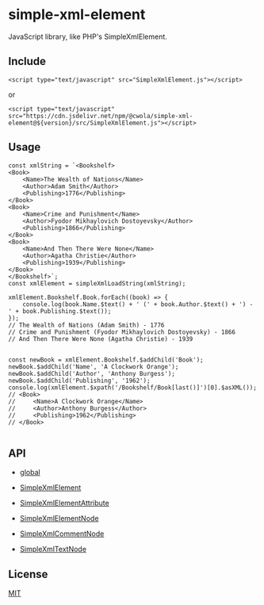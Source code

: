 # simple-xml-element

JavaScript library, like PHP's SimpleXmlElement.

## Include

```
<script type="text/javascript" src="SimpleXmlElement.js"></script>
```

or

```
<script type="text/javascript" src="https://cdn.jsdelivr.net/npm/@cwola/simple-xml-element@${version}/src/SimpleXmlElement.js"></script>
```

## Usage

```
const xmlString = `<Bookshelf>
<Book>
    <Name>The Wealth of Nations</Name>
    <Author>Adam Smith</Author>
    <Publishing>1776</Publishing>
</Book>
<Book>
    <Name>Crime and Punishment</Name>
    <Author>Fyodor Mikhaylovich Dostoyevsky</Author>
    <Publishing>1866</Publishing>
</Book>
<Book>
    <Name>And Then There Were None</Name>
    <Author>Agatha Christie</Author>
    <Publishing>1939</Publishing>
</Book>
</Bookshelf>`;
const xmlElement = simpleXmlLoadString(xmlString);

xmlElement.Bookshelf.Book.forEach((book) => {
    console.log(book.Name.$text() + ' (' + book.Author.$text() + ') - ' + book.Publishing.$text());
});
// The Wealth of Nations (Adam Smith) - 1776
// Crime and Punishment (Fyodor Mikhaylovich Dostoyevsky) - 1866
// And Then There Were None (Agatha Christie) - 1939


const newBook = xmlElement.Bookshelf.$addChild('Book');
newBook.$addChild('Name', 'A Clockwork Orange');
newBook.$addChild('Author', 'Anthony Burgess');
newBook.$addChild('Publishing', '1962');
console.log(xmlElement.$xpath('/Bookshelf/Book[last()]')[0].$asXML());
// <Book>
//     <Name>A Clockwork Orange</Name>
//     <Author>Anthony Burgess</Author>
//     <Publishing>1962</Publishing>
// </Book>


```

## API

- [global](./doc/api/global.md)

- [SimpleXmlElement](./doc/api/SimpleXmlElement.md)

- [SimpleXmlElementAttribute](./doc/api/SimpleXmlElementAttribute.md)

- [SimpleXmlElementNode](./doc/api/SimpleXmlElementNode.md)

- [SimpleXmlCommentNode](./doc/api/SimpleXmlCommentNode.md)

- [SimpleXmlTextNode](./doc/api/SimpleXmlTextNode.md)

## License

[MIT](./LICENSE)